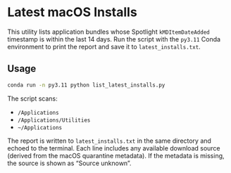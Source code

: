 # Latest macOS Installs

This utility lists application bundles whose Spotlight `kMDItemDateAdded` timestamp is within the last 14 days. Run the script with the `py3.11` Conda environment to print the report and save it to `latest_installs.txt`.

## Usage

```bash
conda run -n py3.11 python list_latest_installs.py
```

The script scans:

- `/Applications`
- `/Applications/Utilities`
- `~/Applications`

The report is written to `latest_installs.txt` in the same directory and echoed to the terminal. Each line includes any available download source (derived from the macOS quarantine metadata). If the metadata is missing, the source is shown as “Source unknown”.
